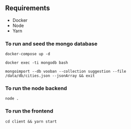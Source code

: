 ## Requirements
* Docker
* Node
* Yarn

### To run and seed the mongo database

`docker-compose up -d`

`docker exec -ti mongodb bash`

`mongoimport --db vooban --collection suggestion --file /data/db/cities.json --jsonArray && exit`

### To run the node backend

`node .`

### To run the frontend

`cd client && yarn start`